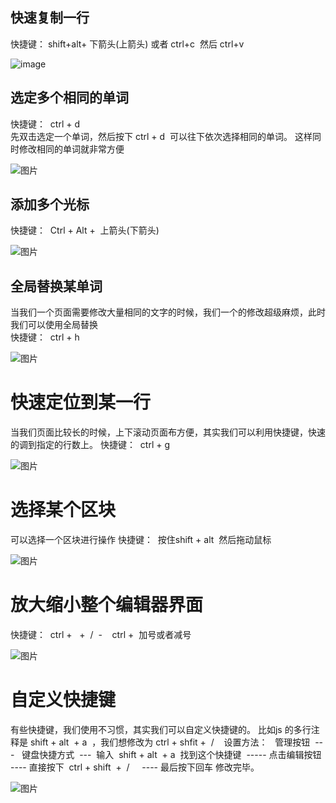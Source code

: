 ## 快速复制一行
快捷键： shift+alt+ 下箭头(上箭头) 或者 ctrl+c  然后 ctrl+v 

![image](https://i0.hdslb.com/bfs/article/d587978b741791acb276a03117bb99b3205213fc.gif@1256w_340h_!web-article-pic.avif)
## 选定多个相同的单词
快捷键：  ctrl + d  
先双击选定一个单词，然后按下 ctrl + d  可以往下依次选择相同的单词。 这样同时修改相同的单词就非常方便 

![图片](https://i0.hdslb.com/bfs/article/836a2fd74704fb0ddee6571af469b4663233e640.gif@1256w_542h_!web-article-pic.avif)
## 添加多个光标
快捷键：  Ctrl + Alt +  上箭头(下箭头) 

![图片](https://i0.hdslb.com/bfs/article/7d131b308b1abb05bae2a9258bef4b2350d83f5c.gif@!web-article-pic.avif)
## 全局替换某单词
当我们一个页面需要修改大量相同的文字的时候，我们一个的修改超级麻烦，此时我们可以使用全局替换   
快捷键：  ctrl + h

![图片](https://i0.hdslb.com/bfs/article/3be36a5eb8a5cf7f6845a7bc3b8c16c202a406c4.gif@1256w_648h_!web-article-pic.avif)
# 快速定位到某一行
当我们页面比较长的时候，上下滚动页面布方便，其实我们可以利用快捷键，快速的调到指定的行数上。
快捷键：  ctrl + g 

![图片](https://i0.hdslb.com/bfs/article/2eb1e263469b1bc4d6ccaac99fa001bd60bab243.gif@1256w_784h_!web-article-pic.avif)
# 选择某个区块
可以选择一个区块进行操作
快捷键：  按住shift + alt  然后拖动鼠标 

![图片](https://i0.hdslb.com/bfs/article/b540b4d1a6e0b4d2008620540ebde3dfbe6265ca.gif@!web-article-pic.avif)
# 放大缩小整个编辑器界面
快捷键：  ctrl +   +  /  -    ctrl +  加号或者减号

![图片](https://i0.hdslb.com/bfs/article/4e468ac4893bbf98beb98614b689ee2b72e812db.gif@1256w_876h_!web-article-pic.avif)
# 自定义快捷键
有些快捷键，我们使用不习惯，其实我们可以自定义快捷键的。
比如js 的多行注释是 shift + alt  + a  ，我们想修改为 ctrl + shfit +  /   
设置方法：   管理按钮  ---   键盘快捷方式  ---  输入  shift + alt  + a  找到这个快捷键  ----- 点击编辑按钮  ---- 直接按下  ctrl + shift  +  /     ---- 最后按下回车 修改完毕。

![图片](https://i0.hdslb.com/bfs/article/070e4f32b7326196062f020bbc3a91b30c7e470c.gif@1256w_874h_!web-article-pic.avif)





